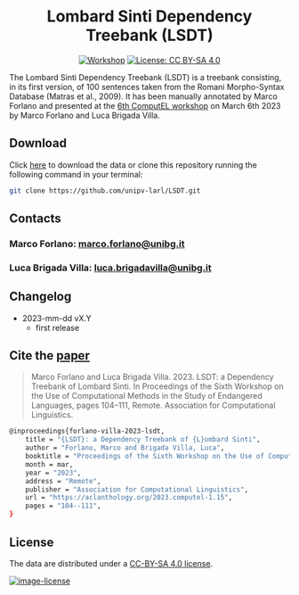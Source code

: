 <div align="center">

# Lombard Sinti Dependency Treebank (LSDT)

[![Workshop](https://img.shields.io/badge/workshop-ComputEL--6-blue.svg)](https://computel-workshop.org/)
[![License: CC BY-SA 4.0](https://img.shields.io/badge/License-CC%20BY--SA%204.0-lightgrey.svg)](https://creativecommons.org/licenses/by-sa/4.0/)

</div>

The Lombard Sinti Dependency Treebank (LSDT) is a treebank consisting, in its first version, of 100 sentences taken from the Romani Morpho-Syntax Database (Matras et al., 2009). It has been manually annotated by Marco Forlano and presented at the [6th ComputEL workshop](https://computel-workshop.org/) on March 6th 2023 by Marco Forlano and Luca Brigada Villa.

## Download

Click [here](https://github.com/unipv-larl/LSDT/archive/master.zip) to download the data or clone this repository running the following command in your terminal:

```sh
git clone https://github.com/unipv-larl/LSDT.git
```

## Contacts

### Marco Forlano: [marco.forlano@unibg.it](mailto:marco.forlano@unibg.it)

### Luca Brigada Villa: [luca.brigadavilla@unibg.it](mailto:luca.brigadavilla@unibg.it)

## Changelog

* 2023-mm-dd vX.Y
	* first release

## Cite the [paper](https://aclanthology.org/2023.computel-1.15.pdf)

> Marco Forlano and Luca Brigada Villa. 2023. LSDT: a Dependency Treebank of Lombard Sinti. In Proceedings of the Sixth Workshop on the Use of Computational Methods in the Study of Endangered Languages, pages 104–111, Remote. Association for Computational Linguistics.

```sh
@inproceedings{forlano-villa-2023-lsdt,
    title = "{LSDT}: a Dependency Treebank of {L}ombard Sinti",
    author = "Forlano, Marco and Brigada Villa, Luca",
    booktitle = "Proceedings of the Sixth Workshop on the Use of Computational Methods in the Study of Endangered Languages",
    month = mar,
    year = "2023",
    address = "Remote",
    publisher = "Association for Computational Linguistics",
    url = "https://aclanthology.org/2023.computel-1.15",
    pages = "104--111",
}
```

## License

The data are distributed under a [CC-BY-SA 4.0 license](https://creativecommons.org/licenses/by-sa/4.0/).

[![image-license](https://licensebuttons.net/l/by-sa/4.0/88x31.png)](https://creativecommons.org/licenses/by-sa/4.0/)
